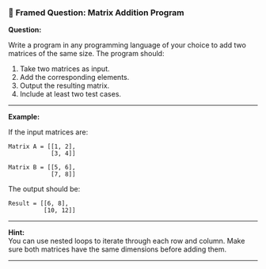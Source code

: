 ### 🧠 **Framed Question: Matrix Addition Program**

**Question:**

Write a program in any programming language of your choice to add two matrices of the same size. The program should:

1. Take two matrices as input.
2. Add the corresponding elements.
3. Output the resulting matrix.
4. Include at least two test cases.

---

**Example:**

If the input matrices are:

```
Matrix A = [[1, 2], 
            [3, 4]]

Matrix B = [[5, 6], 
            [7, 8]]
```

The output should be:

```
Result = [[6, 8],
          [10, 12]]
```

---

**Hint:**  
You can use nested loops to iterate through each row and column. Make sure both matrices have the same dimensions before adding them.

---
